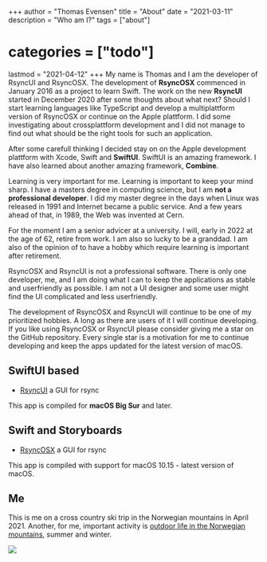 +++
author = "Thomas Evensen"
title = "About"
date = "2021-03-11"
description = "Who am I?"
tags = ["about"]
# categories = ["todo"]
lastmod = "2021-04-12"
+++
My name is Thomas and I am the developer of RsyncUI and RsyncOSX. The development of **RsyncOSX** commenced in January 2016 as a project to learn Swift. The work on the new **RsyncUI** started in December 2020 after some thoughts about what next? Should I start learning languages like TypeScript and develop a multiplattform version of RsyncOSX or continue on the Apple plattform. I did some investigating about crossplattform development and I did not manage to find out what should be the right tools for such an application.

After some carefull thinking I decided stay on on the Apple development plattform with Xcode, Swift and **SwiftUI**. SwiftUI is an amazing framework. I have also learned about another amazing framework, **Combine**.

Learning is very important for me. Learning is important to keep your mind sharp. I have a masters degree in computing science, but I am **not a professional developer**. I did my master degree in the days when Linux was released in 1991 and Internet became a public service. And a few years ahead of that, in 1989, the Web was invented at Cern.   

For the moment I am a senior advicer at a university. I will, early in 2022 at the age of 62, retire from work. I am also so lucky to be a granddad. I am also of the opinion of to have a hobby which require learning is important after retirement.

RsyncOSX and RsyncUI is not a professional software. There is only one developer, me, and I am doing what I can to keep the applications as stable and userfriendly as possible. I am not a UI designer and some user might find the UI complicated and less userfriendly.

The development of RsyncOSX and RsyncUI will continue to be one of my prioritized hobbies. A long as there are users of it I will continue developing.  If you like using RsyncOSX or RsyncUI please consider giving me a star on the GitHub repository. Every single star is a motivation for me to continue developing and keep the apps updated for the latest version of macOS.

## SwiftUI based

- [RsyncUI](https://github.com/rsyncOSX/RsyncUI) a GUI for rsync

This app is compiled for **macOS Big Sur** and later.

## Swift and Storyboards

- [RsyncOSX](https://github.com/rsyncOSX/RsyncOSX) a GUI for rsync

This app is compiled with support for macOS 10.15 - latest version of macOS.

## Me

This is me on a cross country ski trip in the Norwegian mountains in April 2021. Another, for me, important activity is [outdoor life in the Norwegian mountains](https://toppturer.netlify.app/), summer and winter.

 ![](/images/me.png)
